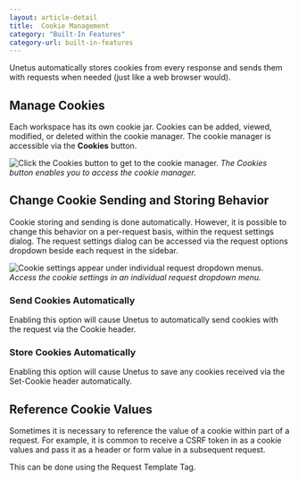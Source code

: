 ```yaml
---
layout: article-detail
title:  Cookie Management
category: "Built-In Features"
category-url: built-in-features
---
```


Unetus automatically stores cookies from every response and sends them with requests when needed (just like a web browser would).

## Manage Cookies

Each workspace has its own cookie jar. Cookies can be added, viewed, modified, or deleted within the cookie manager. The cookie manager is accessible via the **Cookies** button. 

![Click the Cookies button to get to the cookie manager.](/assets/images/cookies-button.png)
_The Cookies button enables you to access the cookie manager._

## Change Cookie Sending and Storing Behavior

Cookie storing and sending is done automatically. However, it is possible to change this behavior on a per-request basis, within the request settings dialog. The request settings dialog can be accessed via the request options dropdown beside each request in the sidebar.

![Cookie settings appear under individual request dropdown menus.](/assets/images/cookie-settings.png)
_Access the cookie settings in an individual request dropdown menu._

### Send Cookies Automatically

Enabling this option will cause Unetus to automatically send cookies with the request via the Cookie header.

### Store Cookies Automatically

Enabling this option will cause Unetus to save any cookies received via the Set-Cookie header automatically.

## Reference Cookie Values

Sometimes it is necessary to reference the value of a cookie within part of a request. For example, it is common to receive a CSRF token in as a cookie values and pass it as a header or form value in a subsequent request.

This can be done using the Request Template Tag.
